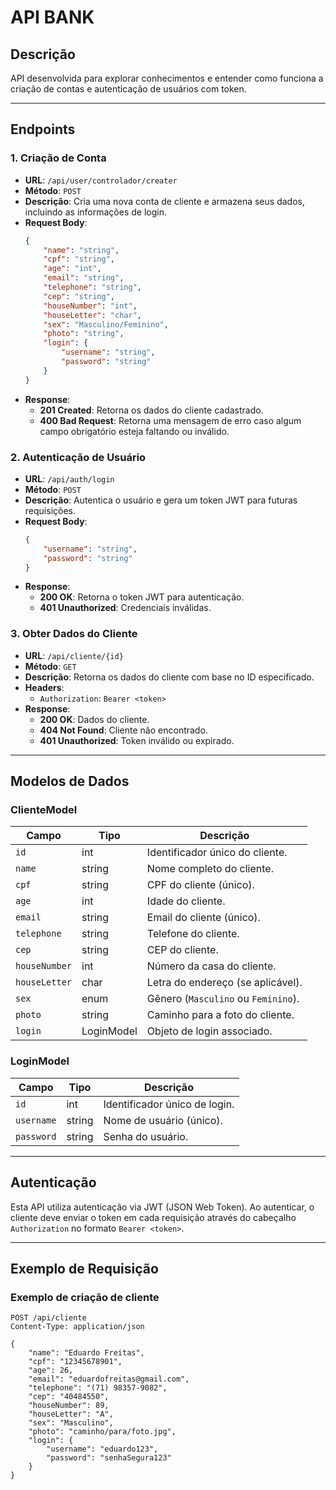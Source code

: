 # API BANK

## Descrição
API desenvolvida para explorar conhecimentos e entender como funciona a criação de contas e autenticação de usuários com token.

---

## Endpoints

### **1. Criação de Conta**

- **URL**: `/api/user/controlador/creater`
- **Método**: `POST`
- **Descrição**: Cria uma nova conta de cliente e armazena seus dados, incluindo as informações de login.
- **Request Body**:
    ```json
    {
        "name": "string",
        "cpf": "string",
        "age": "int",
        "email": "string",
        "telephone": "string",
        "cep": "string",
        "houseNumber": "int",
        "houseLetter": "char",
        "sex": "Masculino/Feminino",
        "photo": "string",
        "login": {
            "username": "string",
            "password": "string"
        }
    }
    ```
- **Response**:
    - **201 Created**: Retorna os dados do cliente cadastrado.
    - **400 Bad Request**: Retorna uma mensagem de erro caso algum campo obrigatório esteja faltando ou inválido.

### **2. Autenticação de Usuário**

- **URL**: `/api/auth/login`
- **Método**: `POST`
- **Descrição**: Autentica o usuário e gera um token JWT para futuras requisições.
- **Request Body**:
    ```json
    {
        "username": "string",
        "password": "string"
    }
    ```
- **Response**:
    - **200 OK**: Retorna o token JWT para autenticação.
    - **401 Unauthorized**: Credenciais inválidas.

### **3. Obter Dados do Cliente**

- **URL**: `/api/cliente/{id}`
- **Método**: `GET`
- **Descrição**: Retorna os dados do cliente com base no ID especificado.
- **Headers**:
    - `Authorization`: `Bearer <token>`
- **Response**:
    - **200 OK**: Dados do cliente.
    - **404 Not Found**: Cliente não encontrado.
    - **401 Unauthorized**: Token inválido ou expirado.

---

## Modelos de Dados

### ClienteModel

| Campo           | Tipo        | Descrição                        |
|-----------------|-------------|----------------------------------|
| `id`            | int         | Identificador único do cliente.  |
| `name`          | string      | Nome completo do cliente.        |
| `cpf`           | string      | CPF do cliente (único).          |
| `age`           | int         | Idade do cliente.                |
| `email`         | string      | Email do cliente (único).        |
| `telephone`     | string      | Telefone do cliente.             |
| `cep`           | string      | CEP do cliente.                  |
| `houseNumber`   | int         | Número da casa do cliente.       |
| `houseLetter`   | char        | Letra do endereço (se aplicável).|
| `sex`           | enum        | Gênero (`Masculino` ou `Feminino`).|
| `photo`         | string      | Caminho para a foto do cliente.  |
| `login`         | LoginModel  | Objeto de login associado.       |

### LoginModel

| Campo           | Tipo        | Descrição                        |
|-----------------|-------------|----------------------------------|
| `id`            | int         | Identificador único de login.    |
| `username`      | string      | Nome de usuário (único).         |
| `password`      | string      | Senha do usuário.                |

---

## Autenticação

Esta API utiliza autenticação via JWT (JSON Web Token). Ao autenticar, o cliente deve enviar o token em cada requisição através do cabeçalho `Authorization` no formato `Bearer <token>`.

---

## Exemplo de Requisição

### Exemplo de criação de cliente

```http
POST /api/cliente
Content-Type: application/json

{
    "name": "Eduardo Freitas",
    "cpf": "12345678901",
    "age": 26,
    "email": "eduardofreitas@gmail.com",
    "telephone": "(71) 98357-9082",
    "cep": "40484550",
    "houseNumber": 89,
    "houseLetter": "A",
    "sex": "Masculino",
    "photo": "caminho/para/foto.jpg",
    "login": {
        "username": "eduardo123",
        "password": "senhaSegura123"
    }
}
